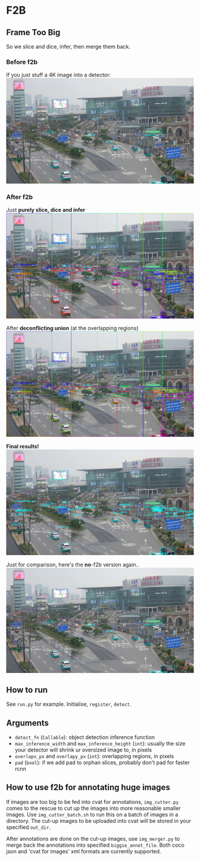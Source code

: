 # F2B

## Frame Too Big

So we slice and dice, infer, then merge them back.

### Before f2b

If you just stuff a 4K image into a detector:
![noslice](illustrations/seoul-station_4K_det_noslice.jpg)

### After f2b

Just **purely slice, dice and infer**
![f2bed](illustrations/seoul-station_4K_det_maxinfsize1333.jpg)

After **deconflicting union** (at the overlapping regions)
![f2bed_dcu](illustrations/seoul-station_4K_det_DCU80.jpg)

**Final results!**
![f2bed_dcu_nosmol](illustrations/seoul-station_4K_det_DCU80_nosmol.jpg)

Just for comparison, here's the **no**-f2b version again..
![noslice2](illustrations/seoul-station_4K_det_noslice.jpg)

## How to run

See `run.py` for example. Initialise, `register`, `detect`.

## Arguments

- `detect_fn` (`Callable`): object detection inference function
- `max_inference_width` and `max_inference_height` (`int`): usually the size your detector will shrink ur oversized image to, in pixels
- `overlapx_px` and `overlapy_px` (`int`): overlapping regions, in pixels
- `pad` (`bool`): if we add pad to orphan slices, probably don't pad for faster rcnn

## How to use f2b for annotating huge images

If images are too big to be fed into cvat for annotations, `img_cutter.py` comes to the rescue to cut up the images into more reasonable smaller images. Use `img_cutter_batch.sh` to run this on a batch of images in a directory. The cut-up images to be uploaded into cvat will be stored in your specified `out_dir`.

After annotations are done on the cut-up images, use `img_merger.py` to merge back the annotations into specified `biggie_annot_file`. Both coco json and 'cvat for images' xml formats are currently supported.

